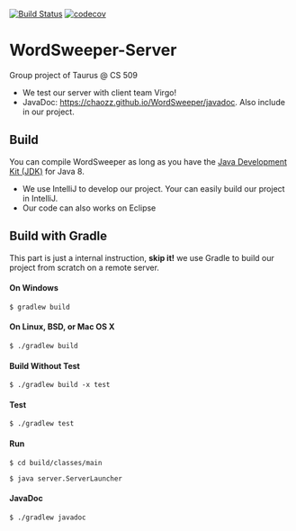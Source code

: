 [![Build Status](https://travis-ci.com/Chaozz/WordSweeper.svg?token=6YffMZSxSQ7Lqc6qFWCq&branch=master)](https://travis-ci.com/Chaozz/WordSweeper)
[![codecov](https://codecov.io/gh/Chaozz/WordSweeper/branch/master/graph/badge.svg?token=lQro98gW7x)](https://codecov.io/gh/Chaozz/WordSweeper)

# WordSweeper-Server
Group project of Taurus @ CS 509
* We test our server with client team Virgo!
* JavaDoc: <https://chaozz.github.io/WordSweeper/javadoc>. Also include in our project.

## Build
You can compile WordSweeper as long as you have the [Java Development Kit (JDK)](http://www.oracle.com/technetwork/java/javase/downloads/index-jsp-138363.html) 
for Java 8.

- We use IntelliJ to develop our project. Your can easily build our project in IntelliJ.
- Our code can also works on Eclipse

## Build with Gradle
This part is just a internal instruction, **skip it!**
we use Gradle to build our project from scratch on a remote server. 
#### On Windows
`$ gradlew build`

#### On Linux, BSD, or Mac OS X
`$ ./gradlew build`

#### Build Without Test
`$ ./gradlew build -x test`

#### Test
`$ ./gradlew test`

#### Run
`$ cd build/classes/main`

`$ java server.ServerLauncher`

#### JavaDoc
`$ ./gradlew javadoc`

